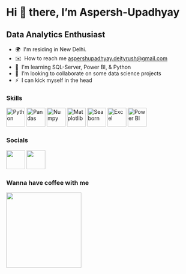 Hi 👋 there, I’m Aspersh-Upadhyay
=================================

Data Analytics Enthusiast
-------------------------

* 🌍  I'm residing in New Delhi.
* ✉️  How to reach me [aspershupadhyay.deityrush@gmail.com](mailto:aspershupadhyay.deityrush@gmail.com)
* 🧠  I'm learning SQL-Server, Power BI, & Python
* 🤝  I’m looking to collaborate on some data science projects
* ⚡  I can kick myself in the head


### Skills


<p align="left">
<a href="https://www.python.org/" target="_blank" rel="noreferrer"><img src="https://cdn-icons-png.flaticon.com/128/5968/5968350.png" width="50" height="50" alt="Python" /></a>
<a href="https://pandas.pydata.org" target="_blank" rel="noreferrer"><img src="https://svg-files.pixelied.com/3a53bd50-1dbe-49e6-96fd-ef3eef4a62da/pixelied-hi.svg" width="50" height="50" alt="Pandas" /></a>
<a href="https://numpy.org/" target="_blank" rel="noreferrer"><img src="https://www.svgrepo.com/show/354127/numpy.svg" width="50" height="50" alt="Numpy" /></a>
<a href="https://matplotlib.org/" target="_blank" rel="noreferrer"><img src="https://upload.wikimedia.org/wikipedia/commons/thumb/0/01/Created_with_Matplotlib-logo.svg/128px-Created_with_Matplotlib-logo.svg.png?20150219130408" width="50" height="50" alt="Matplotlib" /></a>
<a href="https://seaborn.pydata.org/" target="_blank" rel="noreferrer"><img src="https://user-images.githubusercontent.com/315810/92161415-9e357100-edfe-11ea-917d-f9e33fd60741.png" width="50" height="50" alt="Seaborn" /></a>
<a href="https://www.microsoft.com/en-in/microsoft-365/excel" target="_blank" rel="noreferrer"><img src="https://www.svgrepo.com/show/373589/excel.svg" width="50" height="50" alt="Excel" /></a>
<a href="https://www.microsoft.com/en-au/power-platform/products/power-bi" target="_blank" rel="noreferrer"><img src="https://img.icons8.com/?size=48&id=3sGOUDo9nJ4k&format=png" width="50" height="50" alt="Power BI" /></a>

### Socials
<a href="https://www.linkedin.com/in/aspersh-upadhyay/" target="_blank" rel="noreferrer"><img src="https://cdn-icons-png.flaticon.com/128/145/145807.png" width="50" height="50" /></a>
<a href="https://medium.com/@aspershupadhyay" target="_blank" rel="noreferrer"><img src="https://cdn-icons-png.flaticon.com/128/5968/5968933.png" width="50" height="50" /></a>
</p>


### Wanna have coffee with me
<a href="https://www.buymeacoffee.com/aspershupadhyay"><img src="https://cdn.buymeacoffee.com/buttons/v2/default-yellow.png" width="200" /></a>

<!---
Aspersh-Upadhyay/Aspersh-Upadhyay is a ✨ special ✨ repository because its `README.md` (this file) appears on your GitHub profile.
You can click the Preview link to take a look at your changes.
--->
